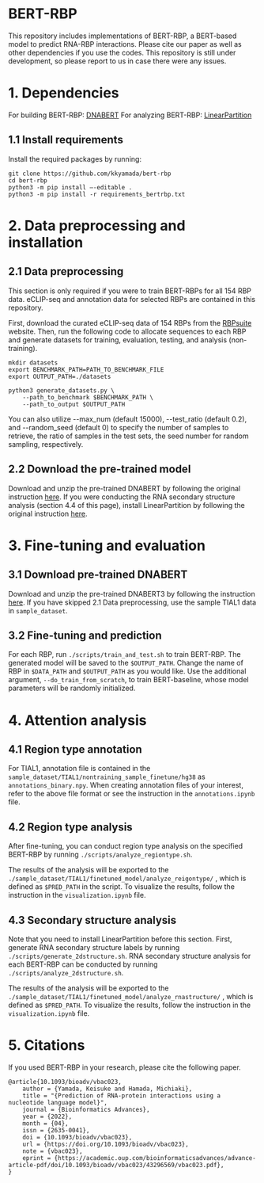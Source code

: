 # BERT-RBP
This repository includes implementations of BERT-RBP, a BERT-based model to predict RNA-RBP interactions. Please cite our paper as well as other dependencies if you use the codes. This repository is still under development, so please report to us in case there were any issues.

# 1. Dependencies
For building BERT-RBP:
[DNABERT](https://github.com/jerryji1993/DNABERT)
For analyzing BERT-RBP:
[LinearPartition](https://github.com/LinearFold/LinearPartition)

## 1.1 Install requirements
Install the required packages by running:
```
git clone https://github.com/kkyamada/bert-rbp
cd bert-rbp
python3 -m pip install –-editable .
python3 -m pip install -r requirements_bertrbp.txt
```

# 2. Data preprocessing and installation
## 2.1 Data preprocessing
This section is only required if you were to train BERT-RBPs for all 154 RBP data. eCLIP-seq and annotation data for selected RBPs are contained in this repository.

First, download the curated eCLIP-seq data of 154 RBPs from the [RBPsuite](http://www.csbio.sjtu.edu.cn/bioinf/RBPsuite/) website. Then, run the following code to allocate sequences to each RBP and generate datasets for training, evaluation, testing, and analysis (non-training).
```
mkdir datasets
export BENCHMARK_PATH=PATH_TO_BENCHMARK_FILE
export OUTPUT_PATH=./datasets

python3 generate_datasets.py \
	--path_to_benchmark $BENCHMARK_PATH \
	--path_to_output $OUTPUT_PATH
```
You can also utilize --max_num (default 15000), --test_ratio (default 0.2), and --random_seed (default 0) to specify the number of samples to retrieve, the ratio of samples in the test sets, the seed number for random sampling, respectively. 

## 2.2 Download the pre-trained model
Download and unzip the pre-trained DNABERT by following the original instruction [here](https://github.com/jerryji1993/DNABERT). 
If you were conducting the RNA secondary structure analysis (section 4.4 of this page), install LinearPartition by following the original instruction [here](https://github.com/LinearFold/LinearPartition).

# 3. Fine-tuning and evaluation
## 3.1 Download pre-trained DNABERT
Download and unzip the pre-trained DNABERT3 by following the instruction [here](https://github.com/jerryji1993/DNABERT).
If you have skipped 2.1 Data preprocessing, use the sample TIAL1 data in `sample_dataset`.

## 3.2 Fine-tuning and prediction
For each RBP, run `./scripts/train_and_test.sh` to train BERT-RBP. The generated model will be saved to the `$OUTPUT_PATH`. Change the name of RBP in `$DATA_PATH` and `$OUTPUT_PATH` as you would like. Use the additional argument, `--do_train_from_scratch`, to train BERT-baseline, whose model parameters will be randomly initialized.  

# 4. Attention analysis
## 4.1 Region type annotation
For TIAL1, annotation file is contained in the `sample_dataset/TIAL1/nontraining_sample_finetune/hg38` as `annotations_binary.npy`. When creating annotation files of your interest, refer to the above file format or see the instruction in the `annotations.ipynb` file.

## 4.2 Region type analysis
After fine-tuning, you can conduct region type analysis on the specified BERT-RBP by running `./scripts/analyze_regiontype.sh`.

The results of the analysis will be exported to the `./sample_dataset/TIAL1/finetuned_model/analyze_reigontype/` , which is defined as `$PRED_PATH` in the script. To visualize the results, follow the instruction in the `visualization.ipynb` file.

## 4.3 Secondary structure analysis
Note that you need to install LinearPartition before this section. First, generate RNA secondary structure labels by running `./scripts/generate_2dstructure.sh`. RNA secondary structure analysis for each BERT-RBP can be conducted by running `./scripts/analyze_2dstructure.sh`.

The results of the analysis will be exported to the `./sample_dataset/TIAL1/finetuned_model/analyze_rnastructure/` , which is defined as `$PRED_PATH`. To visualize the results, follow the instruction in the `visualization.ipynb` file.

# 5. Citations
If you used BERT-RBP in your research, please cite the following paper.

```
@article{10.1093/bioadv/vbac023,
    author = {Yamada, Keisuke and Hamada, Michiaki},
    title = "{Prediction of RNA-protein interactions using a nucleotide language model}",
    journal = {Bioinformatics Advances},
    year = {2022},
    month = {04},
    issn = {2635-0041},
    doi = {10.1093/bioadv/vbac023},
    url = {https://doi.org/10.1093/bioadv/vbac023},
    note = {vbac023},
    eprint = {https://academic.oup.com/bioinformaticsadvances/advance-article-pdf/doi/10.1093/bioadv/vbac023/43296569/vbac023.pdf},
}
```
